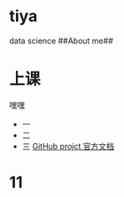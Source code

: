 # tiya
data science 
##About me##
# 上课
嘿嘿
- 一
- 二
- 三
  [GitHub projct 官方文档](https://docs.github.com)
# 11
